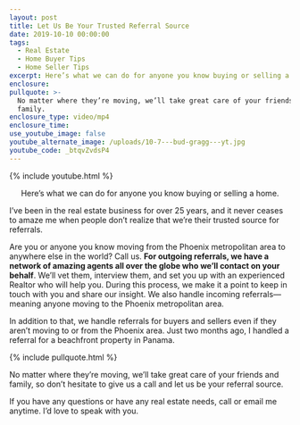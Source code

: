 ```yaml
---
layout: post
title: Let Us Be Your Trusted Referral Source
date: 2019-10-10 00:00:00
tags:
  - Real Estate
  - Home Buyer Tips
  - Home Seller Tips
excerpt: Here’s what we can do for anyone you know buying or selling a home.
enclosure:
pullquote: >-
  No matter where they’re moving, we’ll take great care of your friends and
  family.
enclosure_type: video/mp4
enclosure_time:
use_youtube_image: false
youtube_alternate_image: /uploads/10-7---bud-gragg---yt.jpg
youtube_code: _btqvZvdsP4
---
```


{% include youtube.html %}

<center>Here’s what we can do for anyone you know buying or selling a home.</center>

I’ve been in the real estate business for over 25 years, and it never ceases to amaze me when people don’t realize that we’re their trusted source for referrals.

Are you or anyone you know moving from the Phoenix metropolitan area to anywhere else in the world? Call us. **For outgoing referrals, we have a network of amazing agents all over the globe who we’ll contact on your behalf**. We’ll vet them, interview them, and set you up with an experienced Realtor who will help you. During this process, we make it a point to keep in touch with you and share our insight. We also handle incoming referrals—meaning anyone moving to the Phoenix metropolitan area.

In addition to that, we handle referrals for buyers and sellers even if they aren’t moving to or from the Phoenix area. Just two months ago, I handled a referral for a beachfront property in Panama.

{% include pullquote.html %}

No matter where they’re moving, we’ll take great care of your friends and family, so don’t hesitate to give us a call and let us be your referral source.

If you have any questions or have any real estate needs, call or email me anytime. I’d love to speak with you.